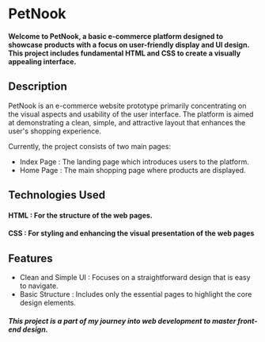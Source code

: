 # PetNook
#### Welcome to PetNook, a basic e-commerce platform designed to showcase products with a focus on user-friendly display and UI design. This project includes fundamental HTML and CSS to create a visually appealing interface.

## Description
PetNook is an e-commerce website prototype primarily concentrating on the visual aspects and usability of the user interface. The platform is aimed at demonstrating a clean, simple, and attractive layout that enhances the user's shopping experience.

Currently, the project consists of two main pages:
- Index Page : The landing page which introduces users to the platform.
- Home Page : The main shopping page where products are displayed.

## Technologies Used
#### HTML : For the structure of the web pages.
#### CSS : For styling and enhancing the visual presentation of the web pages

## Features
- Clean and Simple UI : 
  Focuses on a straightforward design that is easy to navigate.
- Basic Structure : 
  Includes only the essential pages to highlight the core design elements.

##### This project is a part of my journey into web development to master front-end design. 
